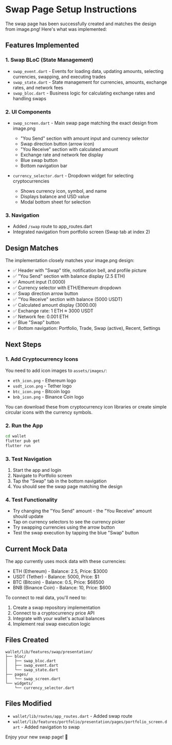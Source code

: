 # Swap Page Setup Instructions

The swap page has been successfully created and matches the design from image.png! Here's what was implemented:

## Features Implemented

### 1. **Swap BLoC (State Management)**
- `swap_event.dart` - Events for loading data, updating amounts, selecting currencies, swapping, and executing trades
- `swap_state.dart` - State management for currencies, amounts, exchange rates, and network fees
- `swap_bloc.dart` - Business logic for calculating exchange rates and handling swaps

### 2. **UI Components**
- `swap_screen.dart` - Main swap page matching the exact design from image.png
  - "You Send" section with amount input and currency selector
  - Swap direction button (arrow icon)
  - "You Receive" section with calculated amount
  - Exchange rate and network fee display
  - Blue swap button
  - Bottom navigation bar

- `currency_selector.dart` - Dropdown widget for selecting cryptocurrencies
  - Shows currency icon, symbol, and name
  - Displays balance and USD value
  - Modal bottom sheet for selection

### 3. **Navigation**
- Added `/swap` route to app_routes.dart
- Integrated navigation from portfolio screen (Swap tab at index 2)

## Design Matches
The implementation closely matches your image.png design:
- ✅ Header with "Swap" title, notification bell, and profile picture
- ✅ "You Send" section with balance display (2.5 ETH)
- ✅ Amount input (1.0000)
- ✅ Currency selector with ETH/Ethereum dropdown
- ✅ Swap direction arrow button
- ✅ "You Receive" section with balance (5000 USDT)
- ✅ Calculated amount display (3000.00)
- ✅ Exchange rate: 1 ETH ≈ 3000 USDT
- ✅ Network fee: 0.001 ETH
- ✅ Blue "Swap" button
- ✅ Bottom navigation: Portfolio, Trade, Swap (active), Recent, Settings

## Next Steps

### 1. Add Cryptocurrency Icons
You need to add icon images to `assets/images/`:
- `eth_icon.png` - Ethereum logo
- `usdt_icon.png` - Tether logo
- `btc_icon.png` - Bitcoin logo
- `bnb_icon.png` - Binance Coin logo

You can download these from cryptocurrency icon libraries or create simple circular icons with the currency symbols.

### 2. Run the App
```bash
cd wallet
flutter pub get
flutter run
```

### 3. Test Navigation
1. Start the app and login
2. Navigate to Portfolio screen
3. Tap the "Swap" tab in the bottom navigation
4. You should see the swap page matching the design

### 4. Test Functionality
- Try changing the "You Send" amount - the "You Receive" amount should update
- Tap on currency selectors to see the currency picker
- Try swapping currencies using the arrow button
- Test the swap execution by tapping the blue "Swap" button

## Current Mock Data
The app currently uses mock data with these currencies:
- ETH (Ethereum) - Balance: 2.5, Price: $3000
- USDT (Tether) - Balance: 5000, Price: $1
- BTC (Bitcoin) - Balance: 0.5, Price: $68500
- BNB (Binance Coin) - Balance: 10, Price: $600

To connect to real data, you'll need to:
1. Create a swap repository implementation
2. Connect to a cryptocurrency price API
3. Integrate with your wallet's actual balances
4. Implement real swap execution logic

## Files Created
```
wallet/lib/features/swap/presentation/
├── bloc/
│   ├── swap_bloc.dart
│   ├── swap_event.dart
│   └── swap_state.dart
├── pages/
│   └── swap_screen.dart
└── widgets/
    └── currency_selector.dart
```

## Files Modified
- `wallet/lib/routes/app_routes.dart` - Added swap route
- `wallet/lib/features/portfolio/presentation/pages/portfolio_screen.dart` - Added navigation to swap

Enjoy your new swap page! 🚀
